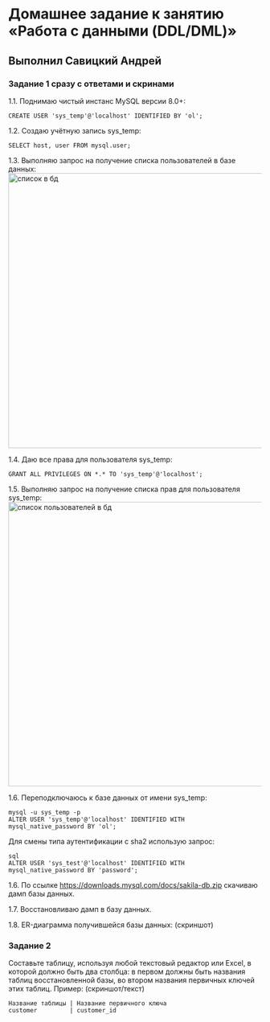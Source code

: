# Домашнее задание к занятию «Работа с данными (DDL/DML)»

## Выполнил Савицкий Андрей

### Задание 1 сразу с ответами и скринами
1.1. Поднимаю чистый инстанс MySQL версии 8.0+: 

````
CREATE USER 'sys_temp'@'localhost' IDENTIFIED BY 'ol';
````

1.2. Создаю учётную запись sys_temp: 

````
SELECT host, user FROM mysql.user;
````

1.3. Выполняю запрос на получение списка пользователей в базе данных: 
<img width="547" alt="список в бд" src="https://github.com/FoxySOTKA/SDBSQL-20/assets/141597247/a8cbec3c-1020-469b-9abd-d88fcc5aec43">


1.4. Даю все права для пользователя sys_temp: 
````
GRANT ALL PRIVILEGES ON *.* TO 'sys_temp'@'localhost';
````

1.5. Выполняю запрос на получение списка прав для пользователя sys_temp: 
<img width="566" alt="список пользователей в бд" src="https://github.com/FoxySOTKA/SDBSQL-20/assets/141597247/4608bd3f-8649-49ad-ac24-ed39dd760f8c">

1.6. Переподключаюсь к базе данных от имени sys_temp:
````
mysql -u sys_temp -p
ALTER USER 'sys_temp'@'localhost' IDENTIFIED WITH mysql_native_password BY 'ol';
````

Для смены типа аутентификации с sha2 использую запрос: 
````
sql
ALTER USER 'sys_test'@'localhost' IDENTIFIED WITH mysql_native_password BY 'password';
````
1.6. По ссылке https://downloads.mysql.com/docs/sakila-db.zip скачиваю дамп базы данных.

1.7. Восстановливаю дамп в базу данных.

1.8. ER-диаграмма получившейся базы данных: (скриншот)

### Задание 2
Составьте таблицу, используя любой текстовый редактор или Excel, в которой должно быть два столбца: в первом должны быть названия таблиц восстановленной базы, во втором названия первичных ключей этих таблиц. Пример: (скриншот/текст)
```
Название таблицы | Название первичного ключа
customer         | customer_id
```


